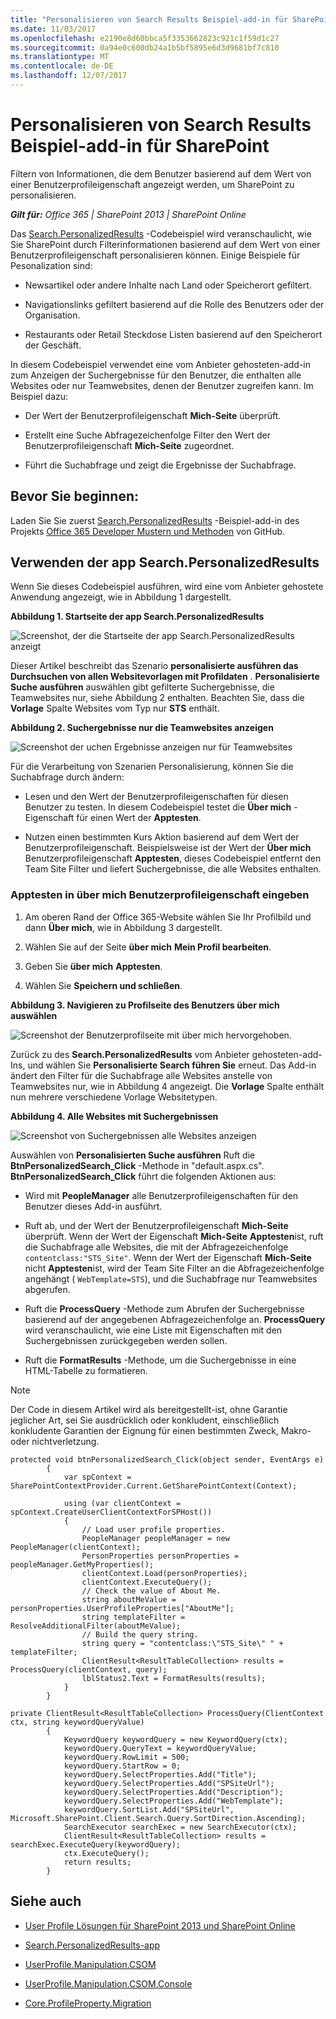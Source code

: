 ```yaml
---
title: "Personalisieren von Search Results Beispiel-add-in für SharePoint"
ms.date: 11/03/2017
ms.openlocfilehash: e2190e8d60bbca5f3353662823c921c1f59d1c27
ms.sourcegitcommit: 0a94e0c600db24a1b5bf5895e6d3d9681bf7c810
ms.translationtype: MT
ms.contentlocale: de-DE
ms.lasthandoff: 12/07/2017
---
```

# <a name="personalize-search-results-sample-add-in-for-sharepoint"></a>Personalisieren von Search Results Beispiel-add-in für SharePoint

Filtern von Informationen, die dem Benutzer basierend auf dem Wert von einer Benutzerprofileigenschaft angezeigt werden, um SharePoint zu personalisieren.
    
_**Gilt für:** Office 365 | SharePoint 2013 | SharePoint Online_
    
Das [Search.PersonalizedResults](https://github.com/SharePoint/PnP/tree/master/Samples/Search.PersonalizedResults) -Codebeispiel wird veranschaulicht, wie Sie SharePoint durch Filterinformationen basierend auf dem Wert von einer Benutzerprofileigenschaft personalisieren können. Einige Beispiele für Pesonalization sind:

- Newsartikel oder andere Inhalte nach Land oder Speicherort gefiltert.
    
- Navigationslinks gefiltert basierend auf die Rolle des Benutzers oder der Organisation.
    
- Restaurants oder Retail Steckdose Listen basierend auf den Speicherort der Geschäft.
    
In diesem Codebeispiel verwendet eine vom Anbieter gehosteten-add-in zum Anzeigen der Suchergebnisse für den Benutzer, die enthalten alle Websites oder nur Teamwebsites, denen der Benutzer zugreifen kann. Im Beispiel dazu:

- Der Wert der Benutzerprofileigenschaft **Mich-Seite** überprüft.
    
- Erstellt eine Suche Abfragezeichenfolge Filter den Wert der Benutzerprofileigenschaft **Mich-Seite** zugeordnet.
    
- Führt die Suchabfrage und zeigt die Ergebnisse der Suchabfrage.

## <a name="before-you-begin"></a>Bevor Sie beginnen:
<a name="sectionSection0"> </a>

Laden Sie Sie zuerst [Search.PersonalizedResults](https://github.com/SharePoint/PnP/tree/master/Samples/Search.PersonalizedResults) -Beispiel-add-in des Projekts [Office 365 Developer Mustern und Methoden](https://github.com/SharePoint/PnP/tree/dev) von GitHub.

## <a name="using-the-searchpersonalizedresults-app"></a>Verwenden der app Search.PersonalizedResults
<a name="sectionSection1"> </a>

Wenn Sie dieses Codebeispiel ausführen, wird eine vom Anbieter gehostete Anwendung angezeigt, wie in Abbildung 1 dargestellt. 

**Abbildung 1. Startseite der app Search.PersonalizedResults**

![Screenshot, der die Startseite der app Search.PersonalizedResults anzeigt](media/d5df9bb4-fa11-4bd6-91fd-c4d339687a8a.png)

Dieser Artikel beschreibt das Szenario **personalisierte ausführen das Durchsuchen von allen Websitevorlagen mit Profildaten** . **Personalisierte Suche ausführen** auswählen gibt gefilterte Suchergebnisse, die Teamwebsites nur, siehe Abbildung 2 enthalten. Beachten Sie, dass die **Vorlage** Spalte Websites vom Typ nur **STS** enthält.

**Abbildung 2. Suchergebnisse nur die Teamwebsites anzeigen**

![Screenshot der uchen Ergebnisse anzeigen nur für Teamwebsites](media/dde71d9f-a296-4bee-b48b-964f81193404.png)

Für die Verarbeitung von Szenarien Personalisierung, können Sie die Suchabfrage durch ändern:

- Lesen und den Wert der Benutzerprofileigenschaften für diesen Benutzer zu testen. In diesem Codebeispiel testet die **Über mich** -Eigenschaft für einen Wert der **Apptesten**.
    
- Nutzen einen bestimmten Kurs Aktion basierend auf dem Wert der Benutzerprofileigenschaft. Beispielsweise ist der Wert der **Über mich** Benutzerprofileigenschaft **Apptesten**, dieses Codebeispiel entfernt den Team Site Filter und liefert Suchergebnisse, die alle Websites enthalten.

### <a name="to-enter-apptest-in-the-about-me-user-profile-property"></a>Apptesten in über mich Benutzerprofileigenschaft eingeben

1. Am oberen Rand der Office 365-Website wählen Sie Ihr Profilbild und dann **Über mich**, wie in Abbildung 3 dargestellt.
    
2. Wählen Sie auf der Seite **über mich** **Mein Profil bearbeiten**.
    
3. Geben Sie **über mich** **Apptesten**.
    
4. Wählen Sie **Speichern und schließen**.

**Abbildung 3. Navigieren zu Profilseite des Benutzers über mich auswählen**

![Screenshot der Benutzerprofilseite mit über mich hervorgehoben.](media/a7eccfcd-68f7-44b9-8f32-14a0d2f60398.png)

Zurück zu des **Search.PersonalizedResults** vom Anbieter gehosteten-add-Ins, und wählen Sie **Personalisierte Search führen Sie** erneut. Das Add-in ändert den Filter für die Suchabfrage alle Websites anstelle von Teamwebsites nur, wie in Abbildung 4 angezeigt. Die **Vorlage** Spalte enthält nun mehrere verschiedene Vorlage Websitetypen.

**Abbildung 4. Alle Websites mit Suchergebnissen**

![Screenshot von Suchergebnissen alle Websites anzeigen](media/3af49550-cd2d-4e7e-af1d-5227a5603730.png)

Auswählen von **Personalisierten Suche ausführen** Ruft die **BtnPersonalizedSearch_Click** -Methode in "default.aspx.cs". **BtnPersonalizedSearch_Click** führt die folgenden Aktionen aus:

- Wird mit **PeopleManager** alle Benutzerprofileigenschaften für den Benutzer dieses Add-in ausführt.
    
- Ruft ab, und der Wert der Benutzerprofileigenschaft **Mich-Seite** überprüft. Wenn der Wert der Eigenschaft **Mich-Seite** **Apptesten**ist, ruft die Suchabfrage alle Websites, die mit der Abfragezeichenfolge `contentclass:"STS_Site"`. Wenn der Wert der Eigenschaft **Mich-Seite** nicht **Apptesten**ist, wird der Team Site Filter an die Abfragezeichenfolge angehängt ( `WebTemplate=STS`), und die Suchabfrage nur Teamwebsites abgerufen.
    
- Ruft die **ProcessQuery** -Methode zum Abrufen der Suchergebnisse basierend auf der angegebenen Abfragezeichenfolge an. **ProcessQuery** wird veranschaulicht, wie eine Liste mit Eigenschaften mit den Suchergebnissen zurückgegeben werden sollen.
    
- Ruft die **FormatResults** -Methode, um die Suchergebnisse in eine HTML-Tabelle zu formatieren.
    
> [!NOTE] 
> Der Code in diesem Artikel wird als bereitgestellt-ist, ohne Garantie jeglicher Art, sei Sie ausdrücklich oder konkludent, einschließlich konkludente Garantien der Eignung für einen bestimmten Zweck, Makro- oder nichtverletzung.

```
protected void btnPersonalizedSearch_Click(object sender, EventArgs e)
        {
            var spContext = SharePointContextProvider.Current.GetSharePointContext(Context);

            using (var clientContext = spContext.CreateUserClientContextForSPHost())
            {
                // Load user profile properties.
                PeopleManager peopleManager = new PeopleManager(clientContext);
                PersonProperties personProperties = peopleManager.GetMyProperties();
                clientContext.Load(personProperties);
                clientContext.ExecuteQuery();
                // Check the value of About Me. 
                string aboutMeValue = personProperties.UserProfileProperties["AboutMe"];
                string templateFilter = ResolveAdditionalFilter(aboutMeValue);
                // Build the query string.
                string query = "contentclass:\"STS_Site\" " + templateFilter;
                ClientResult<ResultTableCollection> results = ProcessQuery(clientContext, query);
                lblStatus2.Text = FormatResults(results);
            }
        }

private ClientResult<ResultTableCollection> ProcessQuery(ClientContext ctx, string keywordQueryValue)
        {
            KeywordQuery keywordQuery = new KeywordQuery(ctx);
            keywordQuery.QueryText = keywordQueryValue;
            keywordQuery.RowLimit = 500;
            keywordQuery.StartRow = 0;
            keywordQuery.SelectProperties.Add("Title");
            keywordQuery.SelectProperties.Add("SPSiteUrl");
            keywordQuery.SelectProperties.Add("Description");
            keywordQuery.SelectProperties.Add("WebTemplate");
            keywordQuery.SortList.Add("SPSiteUrl", Microsoft.SharePoint.Client.Search.Query.SortDirection.Ascending);
            SearchExecutor searchExec = new SearchExecutor(ctx);
            ClientResult<ResultTableCollection> results = searchExec.ExecuteQuery(keywordQuery);
            ctx.ExecuteQuery();
            return results;
        }
```

## <a name="see-also"></a>Siehe auch
<a name="bk_addresources"> </a>

-  [User Profile Lösungen für SharePoint 2013 und SharePoint Online](user-profile-solutions-for-sharepoint.md)
    
-  [Search.PersonalizedResults-app](https://github.com/SharePoint/PnP/tree/master/Samples/Search.PersonalizedResults)
    
-  [UserProfile.Manipulation.CSOM](https://github.com/SharePoint/PnP/tree/master/Samples/UserProfile.Manipulation.CSOM)
    
-  [UserProfile.Manipulation.CSOM.Console](https://github.com/SharePoint/PnP/tree/master/Samples/UserProfile.Manipulation.CSOM.Console)
    
-  [Core.ProfileProperty.Migration](https://github.com/SharePoint/PnP/tree/master/Samples/Core.ProfileProperty.Migration)
